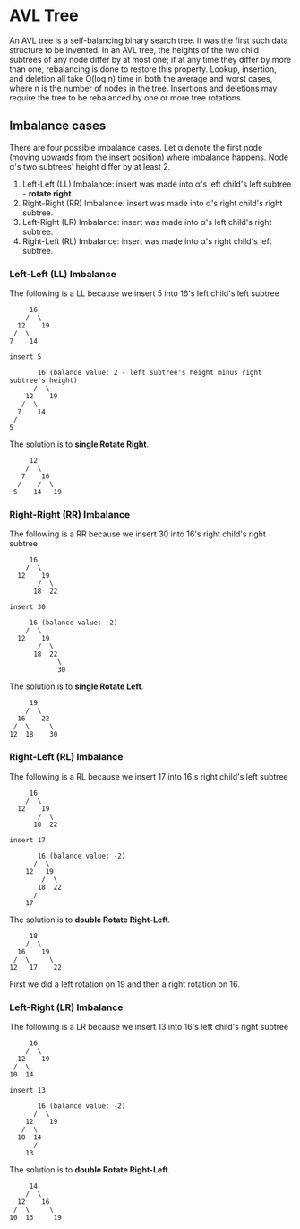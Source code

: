 # AVL Tree

An AVL tree is a self-balancing binary search tree. It was the first such data structure to be invented. In an AVL tree, the heights of the two child subtrees of any node differ by at most one; if at any time they differ by more than one, rebalancing is done to restore this property. Lookup, insertion, and deletion all take O(log n) time in both the average and worst cases, where n is the number of nodes in the tree. Insertions and deletions may require the tree to be rebalanced by one or more tree rotations.

## Imbalance cases

There are four possible imbalance cases.
Let α denote the first node (moving upwards from the insert position) where imbalance happens.
Node α's two subtrees' height differ by at least 2.

1. Left-Left (LL) Imbalance: insert was made into α's left child's left subtree - **rotate right**
2. Right-Right (RR) Imbalance: insert was made into α's right child's right subtree.
3. Left-Right (LR) Imbalance: insert was made into α's left child's right subtree.
4. Right-Left (RL) Imbalance: insert was made into α's right child's left subtree.

### Left-Left (LL) Imbalance

The following is a LL because we insert 5 into 16's left child's left subtree

```plaintext
     16
    /  \
  12    19
 /  \
7    14

insert 5

       16 (balance value: 2 - left subtree's height minus right subtree's height)
      /  \
    12    19
   /  \
  7    14
 /
5
```

The solution is to **single Rotate Right**.

```plaintext
     12
    /  \
   7    16
  /    /  \
 5    14   19
```

### Right-Right (RR) Imbalance

The following is a RR because we insert 30 into 16's right child's right subtree

```plaintext
     16
    /  \
  12    19
       /  \
      18  22

insert 30

     16 (balance value: -2)
    /  \
  12    19
       /  \
      18  22
            \
            30
```

The solution is to **single Rotate Left**.

```plaintext
     19
    /  \
  16    22
 /  \     \
12  18    30
```

### Right-Left (RL) Imbalance

The following is a RL because we insert 17 into 16's right child's left subtree

```plaintext
     16
    /  \
  12    19
       /  \
      18  22

insert 17

       16 (balance value: -2)
      /  \
    12   19
        /  \
       18  22
      /
    17
```

The solution is to **double Rotate Right-Left**.

```plaintext
     18
    /  \
  16    19
 /  \     \
12   17    22
```

First we did a left rotation on 19 and then a right rotation on 16.

### Left-Right (LR) Imbalance

The following is a LR because we insert 13 into 16's left child's right subtree

```plaintext
     16
    /  \
  12    19
 /  \
10  14

insert 13

       16 (balance value: -2)
      /  \
    12    19
   /  \
  10  14
      /
    13
```

The solution is to **double Rotate Right-Left**.

```plaintext
     14
    /  \
  12    16
 /  \     \
10  13     19
```
